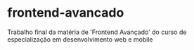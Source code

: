 # frontend-avancado
Trabalho final da matéria de 'Frontend Avançado' do curso de especialização em desenvolvimento web e mobile
